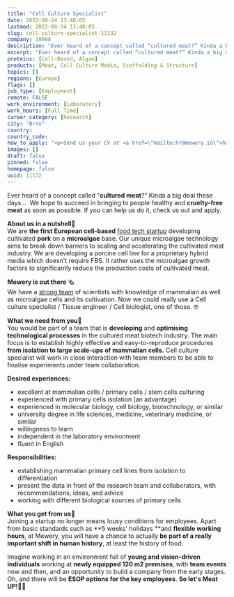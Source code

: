 ```yaml
---
title: "Cell Culture Specialist"
date: 2022-08-24 13:48:05
lastmod: 2022-08-24 13:48:05
slug: cell-culture-specialist-11132
company: 10908
description: "Ever heard of a concept called “cultured meat?” Kinda a big deal these days…  We hope to succeed in bringing to people healthy and cruelty-free meat as soon as possible. If you can help us do it, check us out and apply."
excerpt: "Ever heard of a concept called “cultured meat?” Kinda a big deal these days…  We hope to succeed in bringing to people healthy and cruelty-free meat as soon as possible. If you can help us do it, check us out and apply."
proteins: [Cell-Based, Algae]
products: [Meat, Cell Culture Media, Scaffolding & Structure]
topics: []
regions: [Europe]
flags: []
job_type: [Employment]
remote: FALSE
work_environment: [Laboratory]
work_hours: [Full-Time]
career_category: [Research]
city: "Brno"
country: 
country_code: 
how_to_apply: "<p>Send us your CV at <a href=\"mailto:hr@mewery.io\">hr@mewery.io</a> and let’s have a first informal chat.</p>"
images: []
draft: false
pinned: false
homepage: false
uuid: 11132
---
```

Ever heard of a concept called "**cultured meat**?" Kinda a big deal
these days...  We hope to succeed in bringing to people healthy and
**cruelty-free meat** as soon as possible. If you can help us do it,
check us out and apply.

**About us in a nutshell**🥩\
We are **the first European cell-based** [food tech
startup](https://www.mewery.io/) developing cultivated **pork** on a
**microalgae** base. Our unique microalgae technology aims to break down
barriers to scaling and accelerating the cultivated meat industry. We
are developing a porcine cell line for a proprietary hybrid media which
doesn't require FBS. It rather uses the microalgae growth factors to
significantly reduce the production costs of cultivated meat.

**Mewery is out there** 🗞️\
We have a [strong team](https://www.mewery.io/index.html#team) of
scientists with knowledge of mammalian as well as microalgae cells and
its cultivation. Now we could really use a Cell culture specialist /
Tissue engineer / Cell biologist, one of those. 🤓

**What we need from you**🔬\
You would be part of a team that is **developing** and **optimising
technological processes** in the cultured meat biotech industry. The
main focus is to establish highly effective and easy-to-reproduce
procedures **from isolation to large scale-ups of mammalian cells.**
Cell culture specialist will work in close interaction with team members
to be able to finalise experiments under team collaboration.

**Desired experiences:**

-   excellent at mammalian cells / primary cells / stem cells culturing
-   experienced with primary cells isolation (an advantage)
-   experienced in molecular biology, cell biology, biotechnology, or
    similar
-   university degree in life sciences, medicine, veterinary medicine,
    or similar
-   willingness to learn
-   independent in the laboratory environment
-   fluent in English

**Responsibilities:**

-   establishing mammalian primary cell lines from isolation to
    differentiation
-   present the data in front of the research team and collaborators,
    with recommendations, ideas, and advice
-   working with different biological sources of primary cells

**What you get from us**🥂\
Joining a startup no longer means lousy conditions for employees. Apart
from basic standards such as **5 weeks\' holidays **and **flexible
working hours**, at Mewery, you will have a chance to actually **be part
of a really important shift in human history**, at least the history of
food. 

Imagine working in an environment full of **young and vision-driven
individuals** working at **newly equipped 120 m2 premises**, with **team
events** now and then, and an opportunity to build a company from the
early stages. Oh, and there will be **ESOP options for the key
employees**. **So let's Meat UP!**🤙🏻
